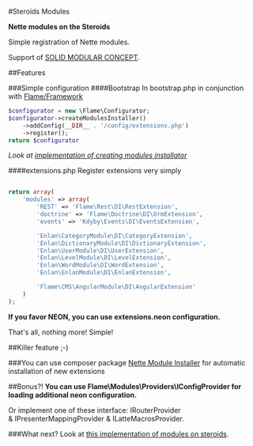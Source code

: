#Steroids Modules

**Nette modules on the Steroids**

Simple registration of Nette modules.

Support of [SOLID MODULAR CONCEPT](http://forum.nette.org/en/1193-extending-extensions-solid-modular-concept).

##Features

###Simple configuration
####Bootstrap
In bootstrap.php in conjunction with [Flame/Framework](https://github.com/flame-org/Framework/)
```php
$configurator = new \Flame\Configurator;
$configurator->createModulesInstaller()
	->addConfig(__DIR__ . '/config/extensions.php')
	->register();
return $configurator
```
*Look at [implementation of creating modules installator](https://github.com/flame-org/Framework/commit/a41320cc594122d6962e7a9f32c09553ae8a6ed9#L0R57)*

####extensions.php
Register extensions very simply
````php

return array(
	'modules' => array(
		'REST' => 'Flame\Rest\DI\RestExtension',
		'doctrine' => 'Flame\Doctrine\DI\OrmExtension',
		'events' => 'Kdyby\Events\DI\EventsExtension',

		'Enlan\CategoryModule\DI\CategoryExtension',
	    'Enlan\DictionaryModule\DI\DictionaryExtension',
	    'Enlan\UserModule\DI\UserExtension',
		'Enlan\LevelModule\DI\LevelExtension',
		'Enlan\WordModule\DI\WordExtension',
		'Enlan\EnlanModule\DI\EnlanExtension',

		'Flame\CMS\AngularModule\DI\AngularExtension'
	)
);
````
**If you favor NEON, you can use extensions.neon configuration.**

That's all, nothing more! Simple!

##Killer feature ;-)

###You can use composer package [Nette Module Installer](https://github.com/flame-org/Nette-Module-Installer) for automatic installation of new extensions

##Bonus?!
**You can use Flame\Modules\Providers\IConfigProvider for loading additional neon configuration.**

Or implement one of these interface: IRouterProvider & IPresenterMappingProvider & ILatteMacrosProvider.

###What next?
Look at [this implementation of modules on steroids](https://bitbucket.org/enlan/).